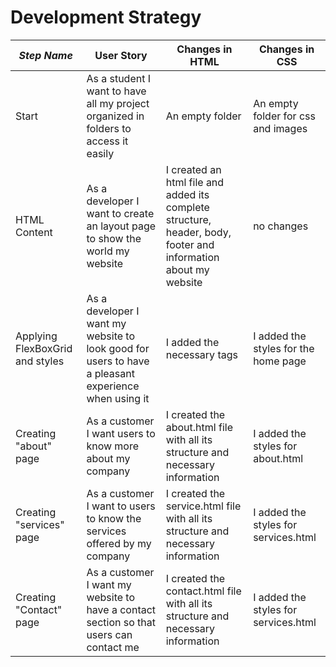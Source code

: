 # Development Strategy

| _Step Name_ | User Story | Changes in HTML | Changes in CSS |
| --- | --- | --- | --- | 
| Start | As a student I want to have all my project organized in folders to access it easily | An empty folder| An empty folder for css and images |
| HTML Content| As a developer I want to create an layout page to show the world my website |I created an html file and added its complete structure, header, body, footer and information about my website | no changes | 
|Applying FlexBoxGrid and styles | As a developer I want my website to look good for users to have a pleasant experience when using it| I added the necessary tags | I added the styles for the home page |
|Creating  "about" page | As a customer I want users to know more about my company | I created the about.html file with all its structure and necessary information |I added the styles for about.html |
| Creating  "services" page  | As a customer I want to users to know the services offered by my company |I created the service.html file with all its structure and necessary information |I added the styles for services.html |
| Creating  "Contact" page | As a customer I want my website to have a contact section so that users can contact me | I created the contact.html file with all its structure and necessary information | I added the styles for services.html|